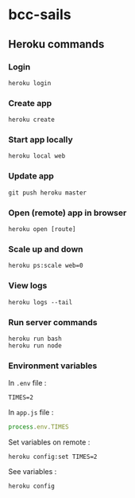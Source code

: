 # bcc-sails

## Heroku commands

### Login

```shell
heroku login
```

### Create app

```shell
heroku create
```

### Start app locally

```shell
heroku local web
```

### Update app

```shell
git push heroku master
```

### Open (remote) app in browser

```shell
heroku open [route]
```

### Scale up and down

```shell
heroku ps:scale web=0
```

### View logs

```shell
heroku logs --tail
```

### Run server commands

```shell
heroku run bash
heroku run node
```

### Environment variables

In `.env` file :
```shell
TIMES=2
```

In `app.js` file :
```JavaScript
process.env.TIMES
```

Set variables on remote :
```shell
heroku config:set TIMES=2
```

See variables :
```shell
heroku config
```
